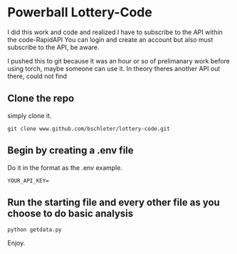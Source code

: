 # Powerball Lottery-Code

I did this work and code and realized I have to subscribe to the API within the code-RapidAPI
You can login and create an account but also must subscribe to the API, be aware. 

I pushed this to git because it was an hour or so of prelimanary work before using torch, maybe someone can use it. 
In theory theres another API out there, could not find


## Clone the repo
simply clone it. 

```
git clone www.github.com/bschleter/lottery-code.git
```

## Begin by creating a .env file
Do it in the format as the .env example.

```
YOUR_API_KEY=
```

## Run the starting file and every other file as you choose to do basic analysis 

```
python getdata.py
```

Enjoy.




